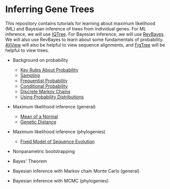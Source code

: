 # Inferring Gene Trees

This repository contains tutorials for learning about maximum likelihood (ML) and Bayesian inference of trees from individual genes. For ML inference, we will use [IQTree](http://www.iqtree.org). For Bayesian inference, we will use [RevBayes](https://revbayes.github.io). We will also use RevBayes to learn about some fundamentals of probability. [AliView](http://www.ormbunkar.se/aliview/) will also be helpful to view sequence alignments, and [FigTree](http://tree.bio.ed.ac.uk/software/figtree/) will be helpful to view trees.

- Background on probability
  - [Key Rules About Probability](https://github.com/IntroPhylogenomics/GeneTreeInference/blob/master/KeyProbabilityPrinciples.md)
  - [Sampling](https://github.com/IntroPhylogenomics/GeneTreeInference/blob/master/Sampling.md)
  - [Frequentist Probability](https://github.com/IntroPhylogenomics/GeneTreeInference/blob/master/FrequentistProbability.md)
  - [Conditional Probability](https://github.com/IntroPhylogenomics/GeneTreeInference/blob/master/ConditionalProbability.md)
  - [Discrete Markov Chains](https://github.com/IntroPhylogenomics/GeneTreeInference/blob/master/DiscreteMarkovChains.md)
  - [Using Probability Distributions](https://github.com/IntroPhylogenomics/GeneTreeInference/blob/master/UsingDistributions.md)
- Maximum likelihood inference (general)
  - [Mean of a Normal](https://github.com/IntroPhylogenomics/GeneTreeInference/blob/master/ML_NormalMean.md)
  - [Genetic Distance](https://github.com/IntroPhylogenomics/GeneTreeInference/blob/master/ML_GeneticDistance.md)
- Maximum likelihood inference (phylogenies)
  - [Fixed Model of Sequence Evolution](https://github.com/IntroPhylogenomics/GeneTreeInference/blob/master/ML_Phylo_FixedModel.md)
- Nonparametric bootstrapping

- Bayes' Theorem
- Bayesian inference with Markov chain Monte Carlo (general)
- Bayesian inference with MCMC (phylogenies)
